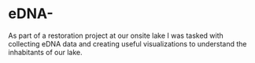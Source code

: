 # eDNA-
As part of a restoration project at our onsite lake I was tasked with collecting eDNA data and creating useful visualizations to understand the inhabitants of our lake. 
